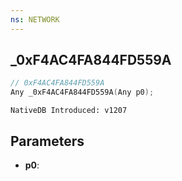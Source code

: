 ```yaml
---
ns: NETWORK
---
```

## _0xF4AC4FA844FD559A

```c
// 0xF4AC4FA844FD559A
Any _0xF4AC4FA844FD559A(Any p0);
```

```
NativeDB Introduced: v1207
```

## Parameters
* **p0**:
